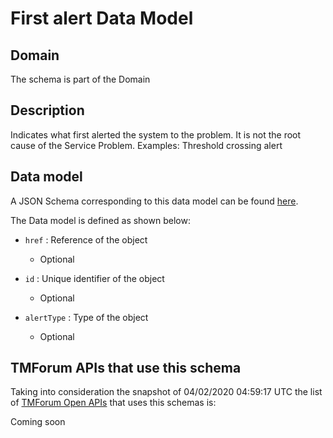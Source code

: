 # First alert Data Model

## Domain

The  schema is part of the  Domain

## Description

Indicates what first alerted the system to the problem. It is not the root cause of the Service Problem. Examples: Threshold crossing alert

## Data model

A JSON Schema corresponding to this data model can be found
[here](https://github.com/tmforum-rand/schemas/blob/candidates/Service/FirstAlert.schema.json).

The Data model is defined as shown below:

- `href` : Reference of the object

  - Optional


- `id` : Unique identifier of the object

  - Optional


- `alertType` : Type of the object

  - Optional






## TMForum APIs that use this schema

Taking into consideration the snapshot of 04/02/2020 04:59:17 UTC the list of [TMForum Open APIs](https://www.tmforum.org/open-apis/) that uses this schemas is:

Coming soon